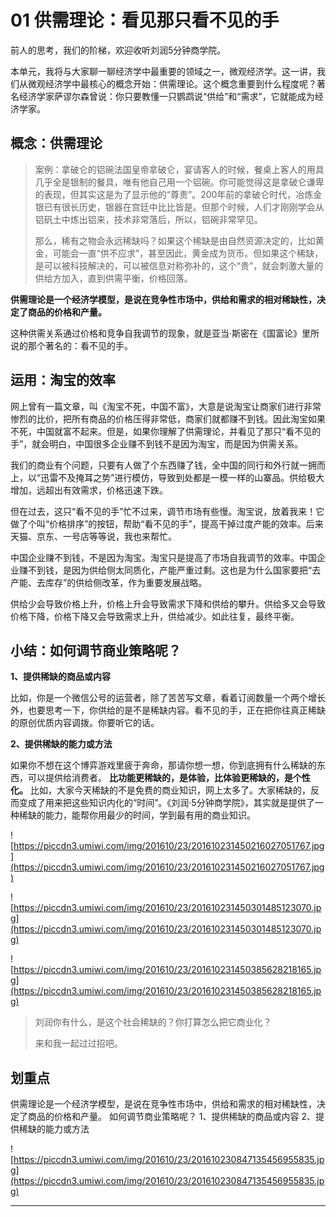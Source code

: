 # 01 供需理论：看见那只看不见的手

前人的思考，我们的阶梯，欢迎收听刘润5分钟商学院。

本单元，我将与大家聊一聊经济学中最重要的领域之一，微观经济学。这一讲，我们从微观经济学中最核心的概念开始：供需理论。这个概念重要到什么程度呢？著名经济学家萨谬尔森曾说：你只要教懂一只鹦鹉说“供给”和“需求”，它就能成为经济学家。

## 概念：供需理论

> 案例：拿破仑的铝碗法国皇帝拿破仑，宴请客人的时候，餐桌上客人的用具几乎全是银制的餐具，唯有他自己用一个铝碗。你可能觉得这是拿破仑谦卑的表现，但其实这是为了显示他的“尊贵”。200年前的拿破仑时代，冶炼金银已有很长历史，银器在宫廷中比比皆是。但那个时候，人们才刚刚学会从铝矾土中炼出铝来，技术非常落后，所以，铝碗非常罕见。
> 
> 那么，稀有之物会永远稀缺吗？如果这个稀缺是由自然资源决定的，比如黄金，可能会一直“供不应求”，甚至因此，黄金成为货币。但如果这个稀缺，是可以被科技解决的，可以被信息对称弥补的，这个“贵”，就会刺激大量的供给方加入，直到供需平衡，价格回落。

 **供需理论是一个经济学模型，是说在竞争性市场中，供给和需求的相对稀缺性，决定了商品的价格和产量。**

这种供需关系通过价格和竞争自我调节的现象，就是亚当·斯密在《国富论》里所说的那个著名的：看不见的手。

## 运用：淘宝的效率

网上曾有一篇文章，叫《淘宝不死，中国不富》，大意是说淘宝让商家们进行非常惨烈的比价，把所有商品的价格压得非常低，商家们就都赚不到钱。因此淘宝如果不死，中国就富不起来。但是，如果你理解了供需理论，并看见了那只“看不见的手”，就会明白，中国很多企业赚不到钱不是因为淘宝，而是因为供需关系。

我们的商业有个问题，只要有人做了个东西赚了钱，全中国的同行和外行就一拥而上，以“迅雷不及掩耳之势”进行模仿，导致到处都是一模一样的山寨品。供给极大增加，远超出有效需求，价格迅速下跌。

但在过去，这只“看不见的手”忙不过来，调节市场有些慢。淘宝说，放着我来！它做了个叫“价格排序”的按钮，帮助“看不见的手”，提高干掉过度产能的效率。后来天猫、京东、一号店等等说，我也来帮忙。

中国企业赚不到钱，不是因为淘宝。淘宝只是提高了市场自我调节的效率。中国企业赚不到钱，是因为供给侧太同质化，产能严重过剩。这也是为什么国家要把“去产能、去库存”的供给侧改革，作为重要发展战略。

供给少会导致价格上升，价格上升会导致需求下降和供给的攀升。供给多又会导致价格下降，价格下降又会导致需求上升，供给减少。如此往复，最终平衡。

## 小结：如何调节商业策略呢？

 **1、提供稀缺的商品或内容**

比如，你是一个微信公号的运营者，除了苦苦写文章，看着订阅数量一个两个增长外，也要思考一下，你供给的是不是稀缺内容。看不见的手，正在把你往真正稀缺的原创优质内容调拨。你要听它的话。

 **2、提供稀缺的能力或方法**

如果你不想在这个博弈游戏里疲于奔命，那请你想一想，你到底拥有什么稀缺的东西，可以提供给消费者。 **比功能更稀缺的，是体验，比体验更稀缺的，是个性化。** 比如，大家今天稀缺的不是免费的商业知识，网上太多了。大家稀缺的，反而变成了用来把这些知识内化的“时间”。《刘润·5分钟商学院》，其实就是提供了一种稀缺的能力，能帮你用最少的时间，学到最有用的商业知识。

![https://piccdn3.umiwi.com/img/201610/23/201610231450216027051767.jpg](https://piccdn3.umiwi.com/img/201610/23/201610231450216027051767.jpg)

![https://piccdn3.umiwi.com/img/201610/23/201610231450301485123070.jpg](https://piccdn3.umiwi.com/img/201610/23/201610231450301485123070.jpg)

![https://piccdn3.umiwi.com/img/201610/23/201610231450385628218165.jpg](https://piccdn3.umiwi.com/img/201610/23/201610231450385628218165.jpg)

> 刘润你有什么，是这个社会稀缺的？你打算怎么把它商业化？
> 
> 来和我一起过过招吧。

## 划重点

供需理论是一个经济学模型，是说在竞争性市场中，供给和需求的相对稀缺性，决定了商品的价格和产量。
如何调节商业策略呢？
1、提供稀缺的商品或内容
2、提供稀缺的能力或方法

![https://piccdn3.umiwi.com/img/201610/23/201610230847135456955835.jpg](https://piccdn3.umiwi.com/img/201610/23/201610230847135456955835.jpg)

---
